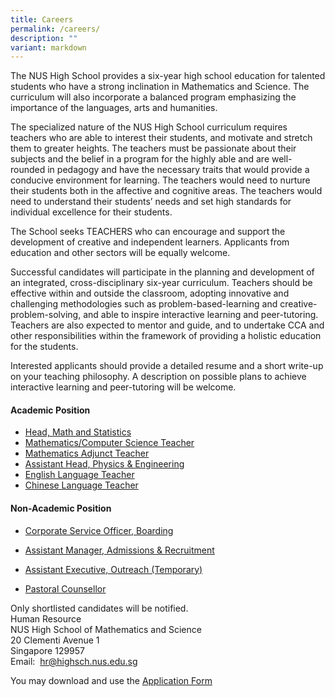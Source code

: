 ```yaml
---
title: Careers
permalink: /careers/
description: ""
variant: markdown
---
```

The NUS High School provides a six-year high school education for talented students who have a strong inclination in Mathematics and Science. The curriculum will also incorporate a balanced program emphasizing the importance of the languages, arts and humanities.  
  
The specialized nature of the NUS High School curriculum requires teachers who are able to interest their students, and motivate and stretch them to greater heights. The teachers must be passionate about their subjects and the belief in a program for the highly able and are well-rounded in pedagogy and have the necessary traits that would provide a conducive environment for learning. The teachers would need to nurture their students both in the affective and cognitive areas. The teachers would need to understand their students’ needs and set high standards for individual excellence for their students.  
  
The School seeks TEACHERS who can encourage and support the development of creative and independent learners. Applicants from education and other sectors will be equally welcome.&nbsp;  
  
Successful candidates will participate in the planning and development of an integrated, cross-disciplinary six-year curriculum. Teachers should be effective within and outside the classroom, adopting innovative and challenging methodologies such as problem-based-learning and creative-problem-solving, and able to inspire interactive learning and peer-tutoring. Teachers are also expected to mentor and guide, and to undertake CCA and other responsibilities within the framework of providing a holistic education for the students.&nbsp;  
  
Interested applicants should provide a detailed resume and a short write-up on your teaching philosophy. A description on possible plans to achieve interactive learning and peer-tutoring will be welcome.

#### **Academic Position**
* [Head, Math and Statistics](/files/Careers/Head__Math_and_Statistics.pdf)
* [Mathematics/Computer Science Teacher](/files/Careers/Mathematics_Computer_Science_Teacher.pdf)
* [Mathematics Adjunct Teacher](/files/Careers/Mathematics_Adjunct_Teacher.pdf)
* [Assistant Head, Physics &amp; Engineering](/files/Careers/Assistant_Head_Physics___Engrg___Updated.pdf)
* [English Language Teacher](/files/Careers/EL_Teacher___Updated.pdf)
* [Chinese Language Teacher](/files/Careers/Chinese_Language_Teacher_Advertisement_2025_03_24.pdf)

#### **Non-Academic Position**
*  [Corporate Service Officer, Boarding](/files/Careers/Corporate_Service_Officer__Boarding.pdf)
*  [Assistant Manager, Admissions &amp; Recruitment](/files/Careers/Asst_Mgr_Admissions___Recruitment_May_2025.pdf)
*  [Assistant Executive, Outreach (Temporary)](/files/Careers/TEMPORARY_ASSISTANT_EXECUTIVE__OUTREACH.pdf)

*  [Pastoral Counsellor](/files/Careers/Pastoral_Counsellor.pdf)

Only shortlisted candidates will be notified. <br>
Human Resource <br>
NUS High School of Mathematics and Science <br>
20 Clementi Avenue 1 <br>
Singapore 129957 <br>
Email:&nbsp;&nbsp;[hr@highsch.nus.edu.sg](mailto:hr@highsch.nus.edu.sg)

You may download and use the&nbsp;[Application Form](/files/Recruitment%20Application%20Form.pdf)